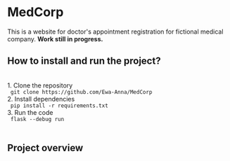 <h1> MedCorp </h1>

This is a website for doctor's appointment registration for fictional medical company.
<b>Work still in progress.</b>
<br>
<h2> How to install and run the project? </h2>
<br>
1. Clone the repository
<br>
<code> git clone https://github.com/Ewa-Anna/MedCorp </code>
<br>
2. Install dependencies
<br>
<code> pip install -r requirements.txt </code>
<br>
3. Run the code
<br>
<code> flask --debug run </code>
<br>
<br>
<h2> Project overview </h2>
